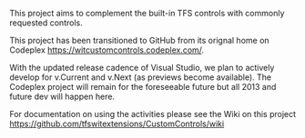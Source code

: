 This project aims to complement the built-in TFS controls with commonly requested controls.

This project has been transitioned to GitHub from its orignal home on Codeplex https://witcustomcontrols.codeplex.com/. 

With the updated release cadence of Visual Studio, we plan to actively develop for v.Current and v.Next (as previews become available). The Codeplex project will remain for the foreseeable future but all 2013 and future dev will happen here.

For documentation on using the activities please see the Wiki on this project https://github.com/tfswitextensions/CustomControls/wiki

